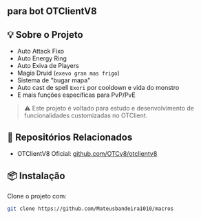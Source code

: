 ## para bot OTClientV8
## 💡 Sobre o Projeto

- Auto Attack Fixo
- Auto Energy Ring
- Auto Exiva de Players
- Magia Druid (`exevo gran mas frigo`)
- Sistema de "bugar mapa"
- Auto cast de spell `Exori` por cooldown e vida do monstro
- E mais funções específicas para PvP/PvE

> ⚠️ Este projeto é voltado para estudo e desenvolvimento de funcionalidades customizadas no OTClient.

## 🔗 Repositórios Relacionados

- OTClientV8 Oficial: [github.com/OTCv8/otclientv8](https://github.com/OTCv8/otclientv8)

## 📦 Instalação

Clone o projeto com:
```bash
git clone https://github.com/Mateusbandeira1010/macros
